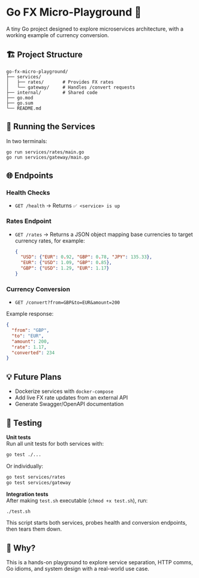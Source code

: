 

# Go FX Micro-Playground 💱

A tiny Go project designed to explore microservices architecture, with a working example of currency conversion.

## 🏗️ Project Structure

```
go-fx-micro-playground/
├── services/
│   ├── rates/       # Provides FX rates
│   └── gateway/     # Handles /convert requests
├── internal/        # Shared code
├── go.mod
├── go.sum
└── README.md
```

## 🚀 Running the Services

In two terminals:

```
go run services/rates/main.go
go run services/gateway/main.go
```

## 🌐 Endpoints

### Health Checks
- `GET /health` → Returns `✅ <service> is up`

### Rates Endpoint
- `GET /rates` → Returns a JSON object mapping base currencies to target currency rates, for example:
  ```json
  {
    "USD": {"EUR": 0.92, "GBP": 0.78, "JPY": 135.33},
    "EUR": {"USD": 1.09, "GBP": 0.85},
    "GBP": {"USD": 1.29, "EUR": 1.17}
  }
  ```

### Currency Conversion
- `GET /convert?from=GBP&to=EUR&amount=200`

Example response:
```json
{
  "from": "GBP",
  "to": "EUR",
  "amount": 200,
  "rate": 1.17,
  "converted": 234
}
```

## 💡 Future Plans

- Dockerize services with `docker-compose`  
- Add live FX rate updates from an external API  
- Generate Swagger/OpenAPI documentation  

## 🧪 Testing

**Unit tests**  
Run all unit tests for both services with:
```bash
go test ./...
```

Or individually:
```bash
go test services/rates
go test services/gateway
```

**Integration tests**  
After making `test.sh` executable (`chmod +x test.sh`), run:
```bash
./test.sh
```
This script starts both services, probes health and conversion endpoints, then tears them down.

## 🧠 Why?

This is a hands-on playground to explore service separation, HTTP comms, Go idioms, and system design with a real-world use case.